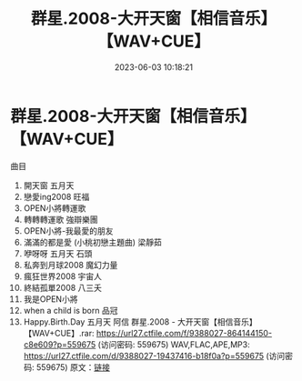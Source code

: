 ﻿---
title: 群星.2008-大开天窗【相信音乐】【WAV+CUE】
date: 2023-06-03 10:18:21
categories: WAV车载音乐、镜像
tags: 华语中文
---
# 群星.2008-大开天窗【相信音乐】【WAV+CUE】

曲目
1. 開天窗 五月天
2. 戀愛ing2008 旺福
3. OPEN小將轉運歌
4. 轉轉轉運歌 強辯樂團
5. OPEN小將-我最愛的朋友
6. 滿滿的都是愛 (小桃初戀主題曲) 梁靜茹
7. 咿呀呀 五月天 石頭
8. 私奔到月球2008 魔幻力量
9. 瘋狂世界2008 宇宙人
10. 終結孤單2008 八三夭
11. 我是OPEN小將
12. when a child is born 品冠
13. Happy.Birth.Day 五月天 阿信
群星.2008 - 大开天窗【相信音乐】【WAV+CUE】.rar: https://url27.ctfile.com/f/9388027-864144150-c8e609?p=559675
(访问密码: 559675)
WAV,FLAC,APE,MP3: https://url27.ctfile.com/d/9388027-19437416-b18f0a?p=559675
(访问密码: 559675)
原文：[链接](https://blog.sina.com.cn/s/blog_1647c7e760103126f.html)